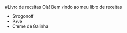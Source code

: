 
#Livro de receitas
Olá! Bem vindo ao meu libro de receitas

 - Strogonoff
 - Pavê
 - Creme de Galinha
